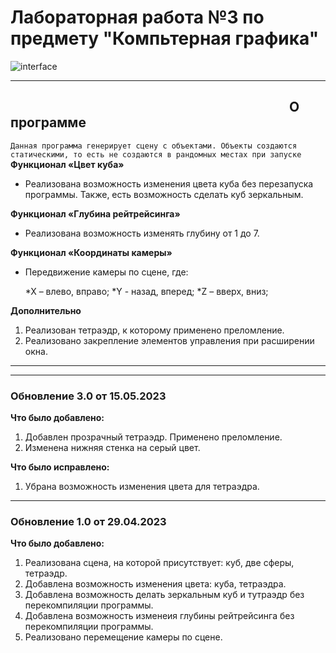# Лабораторная работа №3 по предмету "Компьтерная графика"
![interface](https://github.com/DiPirs/Laboratory_Computer_Graphics/assets/90197693/779c8893-9f84-4afd-a786-93b4a8bcec2d)
____
## ⠀⠀⠀⠀⠀⠀⠀⠀⠀⠀⠀⠀⠀⠀⠀⠀⠀⠀⠀⠀⠀⠀⠀⠀⠀⠀⠀⠀⠀О программе
```Данная программа генерирует сцену с объектами. Объекты создаются статическими, то есть не создаются в рандомных местах при запуске```
**Функционал «Цвет куба»**
* Реализована возможность изменения цвета куба без перезапуска программы. Также, есть возможность сделать куб зеркальным.

**Функционал «Глубина рейтрейсинга»**
* Реализована возможность изменять глубину от 1 до 7. 

**Функционал «Координаты камеры»**
* Передвижение камеры по сцене, где: 

    *X – влево, вправо; 
    *Y -  назад, вперед;
    *Z – вверх, вниз;

**Дополнительно**
1. Реализован тетраэдр, к которому применено преломление.
2. Реализовано закрепление элементов управления при расширении окна. 

____
____
### Обновление 3.0 от 15.05.2023
**Что было добавлено:**
1. Добавлен прозрачный тетраэдр. Применено преломление.
2. Изменена нижняя стенка на серый цвет.

**Что было исправлено:**
1. Убрана возможность изменения цвета для тетраэдра.
____
### Обновление 1.0 от 29.04.2023
**Что было добавлено:**
1. Реализована сцена, на которой присутствует: куб, две сферы, тетраэдр.
2. Добавлена возможность изменения цвета: куба, тетраэдра.
3. Добавлена возможность делать зеркальным куб и тутраэдр без перекомпиляции программы.
4. Добавлена возможность изменеия глубины рейтрейсинга без перекомпиляции программы.
5. Реализовано перемещение камеры по сцене.

